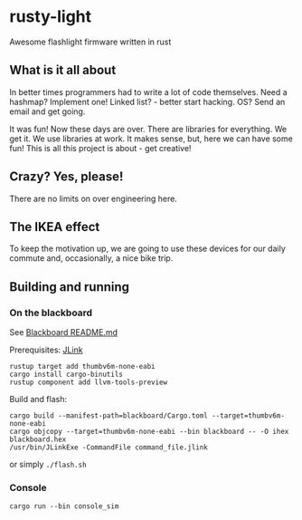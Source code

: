# rusty-light
Awesome flashlight firmware written in rust

## What is it all about
In better times programmers had to write a lot of code themselves.
Need a hashmap? Implement one! Linked list? - better start hacking.
OS? Send an email and get going.

It was fun! Now these days are over. There are libraries for everything.
We get it. We use libraries at work. It makes sense, but, here we can have some fun!
This is all this project is about - get creative!

## Crazy? Yes, please!
There are no limits on over engineering here.

## The IKEA effect
To keep the motivation up, we are going to use these devices for our daily commute
and, occasionally, a nice bike trip.

## Building and running
### On the blackboard
See [Blackboard README.md](blackboard/README.md)

Prerequisites:
[JLink](https://www.segger.com/downloads/jlink/)

```
rustup target add thumbv6m-none-eabi
cargo install cargo-binutils
rustup component add llvm-tools-preview
```

Build and flash:

```
cargo build --manifest-path=blackboard/Cargo.toml --target=thumbv6m-none-eabi
cargo objcopy --target=thumbv6m-none-eabi --bin blackboard -- -O ihex blackboard.hex
/usr/bin/JLinkExe -CommandFile command_file.jlink
```

or simply `./flash.sh`
### Console
`cargo run --bin console_sim`